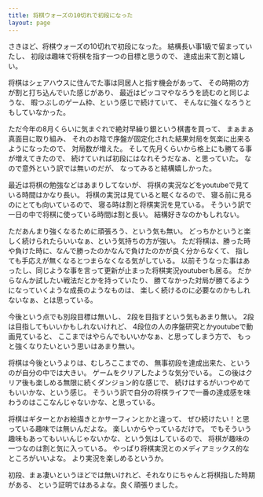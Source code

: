 ```yaml
---
title: 将棋ウォーズの10切れで初段になった
layout: page
---
```

さきほど、将棋ウォーズの10切れで初段になった。
結構長い事1級で留まっていたし、
初段は趣味で将棋を指す一つの目標と思うので、
達成出来て割と嬉しい。

将棋はシェアハウスに住んでた事は同居人と指す機会があって、
その時期の方が割と打ち込んでいた感じがあり、
最近はピッコマやなろうを読むのと同じような、
暇つぶしのゲーム枠、という感じで続けていて、
そんなに強くなろうともしていなかった。

ただ今年の8月くらいに気まぐれで絶対早繰り銀という棋書を買って、
まぁまぁ真面目に取り組み、
それのお陰で序盤が固定化された結果対局を気楽に出来るようになったので、
対局数が増えた。
そして先月くらいから格上にも勝てる事が増えてきたので、
続けていれば初段にはなれそうだなぁ、と思っていた。
なので意外という訳では無いのだが、
なってみると結構嬉しかった。

最近は将棋の勉強などはあまりしてないが、
将棋の実況などをyoutubeで見ている時間はかなり長い。
将棋の実況は見ていると眠くなるので、
寝る前に見るのにとても向いているので、
寝る時は割と将棋実況を見ている。
そういう訳で一日の中で将棋に使っている時間は割と長い。
結構好きなのかもしれない。

ただあんまり強くなるために頑張ろう、という気も無い。
どっちかというと楽しく続けられたらいいなぁ、という気持ちの方が強い。
ただ将棋は、勝った時や負けた時に、なんで勝ったのかなんで負けたのかが良く分からなくて、
指しても手応えが無くなるとつまらなくなる気がしている。
以前そうなった事はあったし、同じような事を言って更新が止まった将棋実況youtuberも居る。
だからなんか試したい戦法だとかを持っていたり、
勝てなかった対局が勝てるようになっていくような成長のようなものは、
楽しく続けるのに必要なのかもしれないなぁ、とは思っている。

今後という点でも別段目標は無いし、
2段を目指すという気もあまり無い。
2段は目指してもいいかもしれないけれど、
4段位の人の序盤研究とかyoutubeで動画見ていると、
ここまではやらんでもいいかなぁ、と思ってしまう方で、
もっと強くなりたいという思いはあまり無い。

将棋は今後というよりは、むしろここまでの、
無事初段を達成出来た、というのが自分の中では大きい。
ゲームをクリアしたような気分でいる。
この後はクリア後も楽しめる無限に続くダンジョン的な感じで、
続けはするがいつやめてもいいかな、という感じ。
そういう訳で自分の将棋ライフで一番の達成感を味わうのはここなんじゃないかな、と思っている。

将棋はギターとかお絵描きとかサーフィンとかと違って、
ぜひ続けたい！と思っている趣味では無いんだよな。
楽しいからやっているだけで。
でもそういう趣味もあってもいいんじゃないかな、という気はしているので、
将棋が趣味の一つなのは割と気に入っている。
やっぱり将棋実況とのメディアミックス的なところがいいよな。
より実況を楽しめるというか。

初段、まぁ凄いというほどでは無いけれど、それなりにちゃんと将棋指した時期がある、
という証明ではあるよな。良く頑張りました。